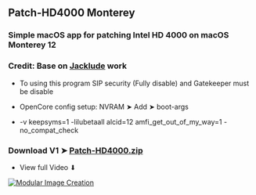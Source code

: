 ## Patch-HD4000 Monterey 

### Simple macOS app for patching Intel HD 4000 on macOS Monterey 12

### Credit: Base on [Jacklude](https://github.com/jacklukem) work

- To using this program SIP security (Fully disable) and Gatekeeper must be disable

- OpenCore config setup: NVRAM ➤ Add ➤ boot-args
- -v keepsyms=1 -lilubetaall alcid=12 amfi_get_out_of_my_way=1 -no_compat_check

### Download V1 ➤ [Patch-HD4000.zip](https://github.com/chris1111/Patch-HD4000-Monterey/releases/tag/V1)

- View full Video ⬇︎

[![Modular Image Creation](https://user-images.githubusercontent.com/6248794/118173318-6a820080-b3fb-11eb-9ba5-203165fb6f26.png)](https://youtu.be/JnMh_icnYpw)
 
